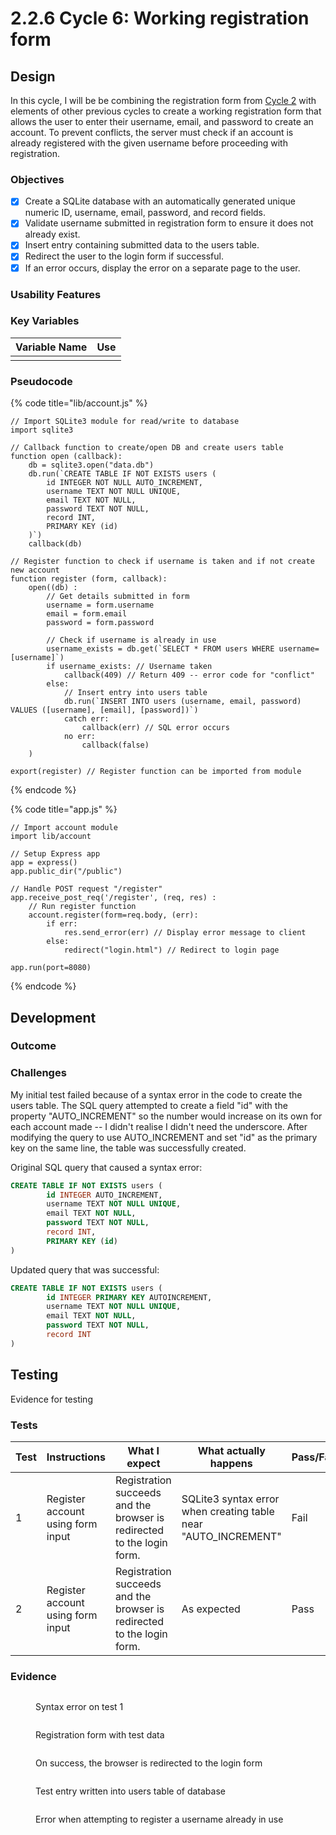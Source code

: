# 2.2.6 Cycle 6: Working registration form

## Design

In this cycle, I will be be combining the registration form from [Cycle 2](cycle-2.md) with elements of other previous cycles to create a working registration form that allows the user to enter their username, email, and password to create an account. To prevent conflicts, the server must check if an account is already registered with the given username before proceeding with registration.

### Objectives

* [x] Create a SQLite database with an automatically generated unique numeric ID, username, email, password, and record fields.
* [x] Validate username submitted in registration form to ensure it does not already exist.
* [x] Insert entry containing submitted data to the users table.
* [x] Redirect the user to the login form if successful.
* [x] If an error occurs, display the error on a separate page to the user.

### Usability Features

### Key Variables

| Variable Name | Use |
| ------------- | --- |
|               |     |

### Pseudocode

{% code title="lib/account.js" %}
```
// Import SQLite3 module for read/write to database
import sqlite3

// Callback function to create/open DB and create users table
function open (callback):
    db = sqlite3.open("data.db")
    db.run(`CREATE TABLE IF NOT EXISTS users (
        id INTEGER NOT NULL AUTO_INCREMENT,
        username TEXT NOT NULL UNIQUE,
        email TEXT NOT NULL,
        password TEXT NOT NULL,
        record INT,
        PRIMARY KEY (id)
    )`)
    callback(db)

// Register function to check if username is taken and if not create new account
function register (form, callback):
    open((db) : 
        // Get details submitted in form
        username = form.username
        email = form.email
        password = form.password
    
        // Check if username is already in use
        username_exists = db.get(`SELECT * FROM users WHERE username=[username]`)
        if username_exists: // Username taken
            callback(409) // Return 409 -- error code for "conflict"
        else:
            // Insert entry into users table
            db.run(`INSERT INTO users (username, email, password) VALUES ([username], [email], [password])`)
            catch err:
                callback(err) // SQL error occurs
            no err:
                callback(false)
    )

export(register) // Register function can be imported from module
```
{% endcode %}

{% code title="app.js" %}
```
// Import account module
import lib/account

// Setup Express app
app = express()
app.public_dir("/public")

// Handle POST request "/register"
app.receive_post_req('/register', (req, res) :
    // Run register function
    account.register(form=req.body, (err): 
        if err:
            res.send_error(err) // Display error message to client
        else:
            redirect("login.html") // Redirect to login page

app.run(port=8080)
```
{% endcode %}

## Development

### Outcome



### Challenges

My initial test failed because of a syntax error in the code to create the users table. The SQL query attempted to create a field "id" with the property "AUTO\_INCREMENT" so the number would increase on its own for each account made -- I didn't realise I didn't need the underscore. After modifying the query to use AUTO\_INCREMENT and set "id" as the primary key on the same line, the table was successfully created.

Original SQL query that caused a syntax error:

```sql
CREATE TABLE IF NOT EXISTS users (
        id INTEGER AUTO_INCREMENT,
        username TEXT NOT NULL UNIQUE,
        email TEXT NOT NULL,
        password TEXT NOT NULL,
        record INT,
        PRIMARY KEY (id)
)
```

Updated query that was successful:

```sql
CREATE TABLE IF NOT EXISTS users (
        id INTEGER PRIMARY KEY AUTOINCREMENT,
        username TEXT NOT NULL UNIQUE,
        email TEXT NOT NULL,
        password TEXT NOT NULL,
        record INT
)
```

## Testing

Evidence for testing

### Tests

<table><thead><tr><th width="95">Test</th><th width="158">Instructions</th><th width="171">What I expect</th><th width="174">What actually happens</th><th>Pass/Fail</th></tr></thead><tbody><tr><td>1</td><td>Register account using form input</td><td>Registration succeeds and the browser is redirected to the login form.</td><td>SQLite3 syntax error when creating table near "AUTO_INCREMENT"</td><td>Fail</td></tr><tr><td>2</td><td>Register account using form input</td><td>Registration succeeds and the browser is redirected to the login form.</td><td>As expected</td><td>Pass</td></tr></tbody></table>

### Evidence

<figure><img src="../.gitbook/assets/err1.png" alt=""><figcaption><p>Syntax error on test 1</p></figcaption></figure>

<figure><img src="../.gitbook/assets/success1.png" alt=""><figcaption><p>Registration form with test data</p></figcaption></figure>

<figure><img src="../.gitbook/assets/image (5).png" alt=""><figcaption><p>On success, the browser is redirected to the login form</p></figcaption></figure>

<figure><img src="../.gitbook/assets/image (3).png" alt=""><figcaption><p>Test entry written into users table of database</p></figcaption></figure>

<figure><img src="../.gitbook/assets/image.png" alt=""><figcaption><p>Error when attempting to register a username already in use</p></figcaption></figure>
